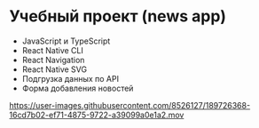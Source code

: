 # Учебный проект (news app)

- JavaScript и TypeScript
- React Native CLI
- React Navigation
- React Native SVG
- Подгрузка данных по API
- Форма добавления новостей

https://user-images.githubusercontent.com/8526127/189726368-16cd7b02-ef71-4875-9722-a39099a0e1a2.mov

